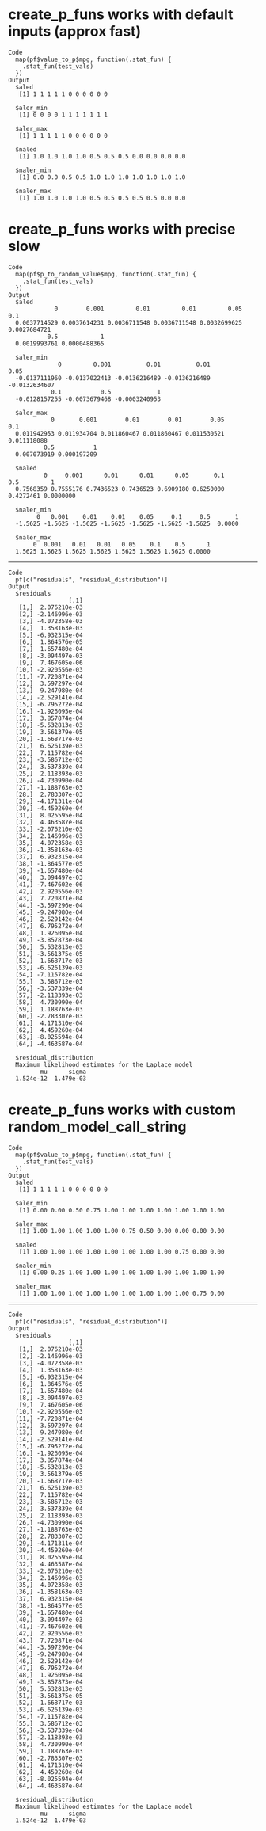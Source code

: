 # create_p_funs works with default inputs (approx fast)

    Code
      map(pf$value_to_p$mpg, function(.stat_fun) {
        .stat_fun(test_vals)
      })
    Output
      $aled
       [1] 1 1 1 1 1 0 0 0 0 0 0
      
      $aler_min
       [1] 0 0 0 0 1 1 1 1 1 1 1
      
      $aler_max
       [1] 1 1 1 1 1 0 0 0 0 0 0
      
      $naled
       [1] 1.0 1.0 1.0 1.0 0.5 0.5 0.5 0.0 0.0 0.0 0.0
      
      $naler_min
       [1] 0.0 0.0 0.5 0.5 1.0 1.0 1.0 1.0 1.0 1.0 1.0
      
      $naler_max
       [1] 1.0 1.0 1.0 1.0 0.5 0.5 0.5 0.5 0.5 0.0 0.0
      

# create_p_funs works with precise slow

    Code
      map(pf$p_to_random_value$mpg, function(.stat_fun) {
        .stat_fun(test_vals)
      })
    Output
      $aled
                 0        0.001         0.01         0.01         0.05          0.1 
      0.0037714529 0.0037614231 0.0036711548 0.0036711548 0.0032699625 0.0027684721 
               0.5            1 
      0.0019993761 0.0000488365 
      
      $aler_min
                  0         0.001          0.01          0.01          0.05 
      -0.0137111960 -0.0137022413 -0.0136216489 -0.0136216489 -0.0132634607 
                0.1           0.5             1 
      -0.0128157255 -0.0073679468 -0.0003240953 
      
      $aler_max
                0       0.001        0.01        0.01        0.05         0.1 
      0.011942953 0.011934704 0.011860467 0.011860467 0.011530521 0.011118088 
              0.5           1 
      0.007073919 0.000197209 
      
      $naled
              0     0.001      0.01      0.01      0.05       0.1       0.5         1 
      0.7568359 0.7555176 0.7436523 0.7436523 0.6909180 0.6250000 0.4272461 0.0000000 
      
      $naler_min
            0   0.001    0.01    0.01    0.05     0.1     0.5       1 
      -1.5625 -1.5625 -1.5625 -1.5625 -1.5625 -1.5625 -1.5625  0.0000 
      
      $naler_max
           0  0.001   0.01   0.01   0.05    0.1    0.5      1 
      1.5625 1.5625 1.5625 1.5625 1.5625 1.5625 1.5625 0.0000 
      

---

    Code
      pf[c("residuals", "residual_distribution")]
    Output
      $residuals
                     [,1]
       [1,]  2.076210e-03
       [2,] -2.146996e-03
       [3,] -4.072358e-03
       [4,]  1.358163e-03
       [5,] -6.932315e-04
       [6,]  1.864576e-05
       [7,]  1.657480e-04
       [8,] -3.094497e-03
       [9,]  7.467605e-06
      [10,] -2.920556e-03
      [11,] -7.720871e-04
      [12,]  3.597297e-04
      [13,]  9.247980e-04
      [14,] -2.529141e-04
      [15,] -6.795272e-04
      [16,] -1.926095e-04
      [17,]  3.857874e-04
      [18,] -5.532813e-03
      [19,]  3.561379e-05
      [20,] -1.668717e-03
      [21,]  6.626139e-03
      [22,]  7.115782e-04
      [23,] -3.586712e-03
      [24,]  3.537339e-04
      [25,]  2.118393e-03
      [26,] -4.730990e-04
      [27,] -1.188763e-03
      [28,]  2.783307e-03
      [29,] -4.171311e-04
      [30,] -4.459260e-04
      [31,]  8.025595e-04
      [32,]  4.463587e-04
      [33,] -2.076210e-03
      [34,]  2.146996e-03
      [35,]  4.072358e-03
      [36,] -1.358163e-03
      [37,]  6.932315e-04
      [38,] -1.864577e-05
      [39,] -1.657480e-04
      [40,]  3.094497e-03
      [41,] -7.467602e-06
      [42,]  2.920556e-03
      [43,]  7.720871e-04
      [44,] -3.597296e-04
      [45,] -9.247980e-04
      [46,]  2.529142e-04
      [47,]  6.795272e-04
      [48,]  1.926095e-04
      [49,] -3.857873e-04
      [50,]  5.532813e-03
      [51,] -3.561375e-05
      [52,]  1.668717e-03
      [53,] -6.626139e-03
      [54,] -7.115782e-04
      [55,]  3.586712e-03
      [56,] -3.537339e-04
      [57,] -2.118393e-03
      [58,]  4.730990e-04
      [59,]  1.188763e-03
      [60,] -2.783307e-03
      [61,]  4.171310e-04
      [62,]  4.459260e-04
      [63,] -8.025594e-04
      [64,] -4.463587e-04
      
      $residual_distribution
      Maximum likelihood estimates for the Laplace model 
             mu      sigma  
      1.524e-12  1.479e-03  
      

# create_p_funs works with custom random_model_call_string

    Code
      map(pf$value_to_p$mpg, function(.stat_fun) {
        .stat_fun(test_vals)
      })
    Output
      $aled
       [1] 1 1 1 1 1 0 0 0 0 0 0
      
      $aler_min
       [1] 0.00 0.00 0.50 0.75 1.00 1.00 1.00 1.00 1.00 1.00 1.00
      
      $aler_max
       [1] 1.00 1.00 1.00 1.00 1.00 0.75 0.50 0.00 0.00 0.00 0.00
      
      $naled
       [1] 1.00 1.00 1.00 1.00 1.00 1.00 1.00 1.00 0.75 0.00 0.00
      
      $naler_min
       [1] 0.00 0.25 1.00 1.00 1.00 1.00 1.00 1.00 1.00 1.00 1.00
      
      $naler_max
       [1] 1.00 1.00 1.00 1.00 1.00 1.00 1.00 1.00 1.00 0.75 0.00
      

---

    Code
      pf[c("residuals", "residual_distribution")]
    Output
      $residuals
                     [,1]
       [1,]  2.076210e-03
       [2,] -2.146996e-03
       [3,] -4.072358e-03
       [4,]  1.358163e-03
       [5,] -6.932315e-04
       [6,]  1.864576e-05
       [7,]  1.657480e-04
       [8,] -3.094497e-03
       [9,]  7.467605e-06
      [10,] -2.920556e-03
      [11,] -7.720871e-04
      [12,]  3.597297e-04
      [13,]  9.247980e-04
      [14,] -2.529141e-04
      [15,] -6.795272e-04
      [16,] -1.926095e-04
      [17,]  3.857874e-04
      [18,] -5.532813e-03
      [19,]  3.561379e-05
      [20,] -1.668717e-03
      [21,]  6.626139e-03
      [22,]  7.115782e-04
      [23,] -3.586712e-03
      [24,]  3.537339e-04
      [25,]  2.118393e-03
      [26,] -4.730990e-04
      [27,] -1.188763e-03
      [28,]  2.783307e-03
      [29,] -4.171311e-04
      [30,] -4.459260e-04
      [31,]  8.025595e-04
      [32,]  4.463587e-04
      [33,] -2.076210e-03
      [34,]  2.146996e-03
      [35,]  4.072358e-03
      [36,] -1.358163e-03
      [37,]  6.932315e-04
      [38,] -1.864577e-05
      [39,] -1.657480e-04
      [40,]  3.094497e-03
      [41,] -7.467602e-06
      [42,]  2.920556e-03
      [43,]  7.720871e-04
      [44,] -3.597296e-04
      [45,] -9.247980e-04
      [46,]  2.529142e-04
      [47,]  6.795272e-04
      [48,]  1.926095e-04
      [49,] -3.857873e-04
      [50,]  5.532813e-03
      [51,] -3.561375e-05
      [52,]  1.668717e-03
      [53,] -6.626139e-03
      [54,] -7.115782e-04
      [55,]  3.586712e-03
      [56,] -3.537339e-04
      [57,] -2.118393e-03
      [58,]  4.730990e-04
      [59,]  1.188763e-03
      [60,] -2.783307e-03
      [61,]  4.171310e-04
      [62,]  4.459260e-04
      [63,] -8.025594e-04
      [64,] -4.463587e-04
      
      $residual_distribution
      Maximum likelihood estimates for the Laplace model 
             mu      sigma  
      1.524e-12  1.479e-03  
      

